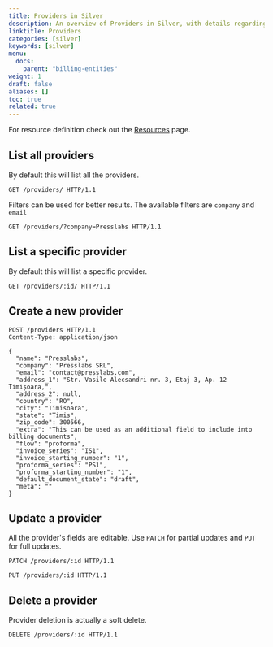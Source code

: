 ```yaml
---
title: Providers in Silver
description: An overview of Providers in Silver, with details regarding listing all providers or a specific one, as well as how to create, update or delete one.
linktitle: Providers
categories: [silver]
keywords: [silver]
menu:
  docs:
    parent: "billing-entities"
weight: 1
draft: false
aliases: []
toc: true
related: true
---
```


For resource definition check out the [Resources](../resources.md) page.

## List all providers

By default this will list all the providers.

``` http
GET /providers/ HTTP/1.1
```

Filters can be used for better results. The available filters are `company` and `email`

``` http
GET /providers/?company=Presslabs HTTP/1.1
```

## List a specific provider

By default this will list a specific provider.

``` http
GET /providers/:id/ HTTP/1.1
```

## Create a new provider

``` http
POST /providers HTTP/1.1
Content-Type: application/json

{
  "name": "Presslabs",
  "company": "Presslabs SRL",
  "email": "contact@presslabs.com",
  "address_1": "Str. Vasile Alecsandri nr. 3, Etaj 3, Ap. 12 Timișoara,",
  "address_2": null,
  "country": "RO",
  "city": "Timisoara",
  "state": "Timis",
  "zip_code": 300566,
  "extra": "This can be used as an additional field to include into billing documents",
  "flow": "proforma",
  "invoice_series": "IS1",
  "invoice_starting_number": "1",
  "proforma_series": "PS1",
  "proforma_starting_number": "1",
  "default_document_state": "draft",
  "meta": ""
}
```

## Update a provider

All the provider's fields are editable. Use `PATCH` for partial updates and `PUT` for full updates.

``` http
PATCH /providers/:id HTTP/1.1
```

``` http
PUT /providers/:id HTTP/1.1
```

## Delete a provider

Provider deletion is actually a soft delete.

``` http
DELETE /providers/:id HTTP/1.1
```
